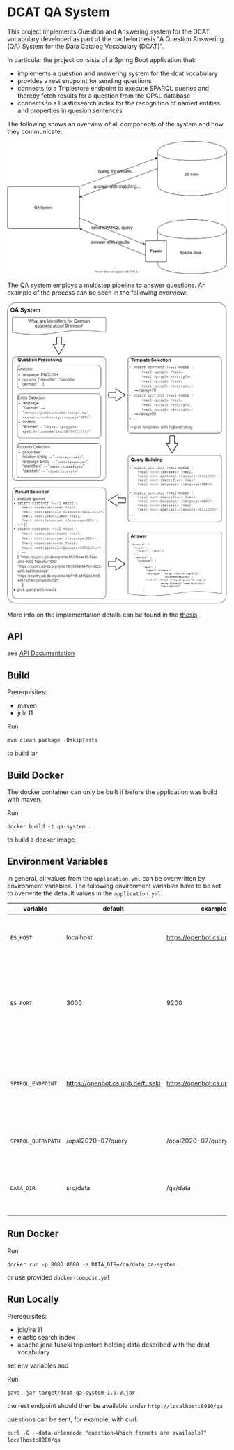 # DCAT QA System

 This project implements Question and Answering system for the DCAT vocabulary developed as part of the bachelorthesis "A Question Answering (QA) System for the Data Catalog Vocabulary (DCAT)".

In particular the project consists of a Spring Boot application that:
  - implements a question and answering system for the dcat vocabulary
  - provides a rest endpoint for sending questions
  - connects to a Triplestore endpoint to execute SPARQL queries and thereby fetch results for a question from the OPAL database
  - connects to a Elasticsearch index for the recognition of named entities and properties in quesion sentences


The following shows an overview of all components of the system and how they communicate:

![Overview of the Architecture](docs/img/qa_overview.svg)


The QA system employs a multistep pipeline to answer questions. An example of the process can be seen in the following overview:

![Example of the QA process](docs/img/qa_process_example.png)

More info on the implementation details can be found in the [thesis](https://git.cs.uni-paderborn.de/martenls/bachelor-thesis/-/blob/dev/thesis/thesis.pdf).

## API

see [API Documentation](docs/api.md)

## Build

Prerequisites:
  - maven
  - jdk 11

Run

    mvn clean package -DskipTests

to build jar


## Build Docker

The docker container can only be built if before the application was build with maven.

Run

    docker build -t qa-system .

to build a docker image

## Environment Variables

In general, all values from the `application.yml` can be overwritten by environment variables.
The following environment variables have to be set to overwrite the default values in the `application.yml`.


| variable         | default | example                          | description                                                                                                             |
| ---------------- | ------- | -------------------------------- | ----------------------------------------------------------------------------------------------------------------------- |
| `ES_HOST`           | localhost    | https://openbot.cs.upb.de/es                             | defines the port where the web interface should be delivered.                                                           |
| `ES_PORT`       | 3000      | 9200                              | defines in which language the bot responds but not the language in which questions can be asked.                        |
| `SPARQL_ENDPOINT`         |      https://openbot.cs.upb.de/fuseki    | https://openbot.cs.upb.de/fuseki     | the URL of the Apache Jena Fuseki instance, that is used to execute the SPARQL queries                                                                 |
| `SPARQL_QUERYPATH`     |    /opal2020-07/query     |/opal2020-07/query | path of the query endpoint of the fuseki instance |
| `DATA_DIR` |    src/data     |      /qa/data                 | path to the directory with labeled entities, properties, etc. |

## Run Docker

Run

    docker run -p 8080:8080 -e DATA_DIR=/qa/data qa-system

or use provided `docker-compose.yml`

## Run Locally

Prerequisites:
  - jdk/jre 11
  - elastic search index
  - apache jena fuseki triplestore holding data described with the dcat vocabulary

set env variables and

Run

    java -jar target/dcat-qa-system-1.0.0.jar

the rest endpoint should then be available under `http://localhost:8080/qa`

questions can be sent, for example, with curl:

    curl -G --data-urlencode "question=Which formats are available?" localhost:8080/qa


